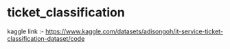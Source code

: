# ticket_classification

kaggle link :-
https://www.kaggle.com/datasets/adisongoh/it-service-ticket-classification-dataset/code
